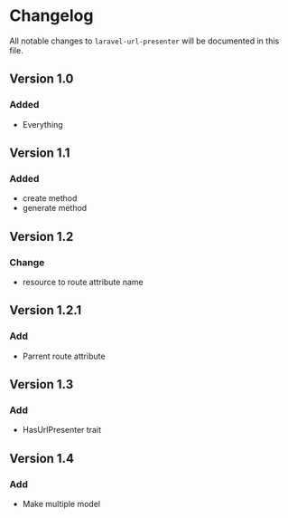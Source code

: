 # Changelog

All notable changes to `laravel-url-presenter` will be documented in this file.

## Version 1.0

### Added

-   Everything

## Version 1.1

### Added

-   create method
-   generate method

## Version 1.2

### Change

-   resource to route attribute name

## Version 1.2.1

### Add

-   Parrent route attribute

## Version 1.3

### Add

-   HasUrlPresenter trait

## Version 1.4

### Add

-   Make multiple model
